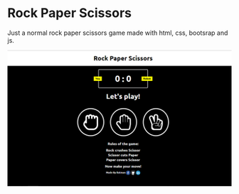 # Rock Paper Scissors
Just a normal rock paper scissors game made with html, css, bootsrap and js.

![](images/Screenshot.png)
